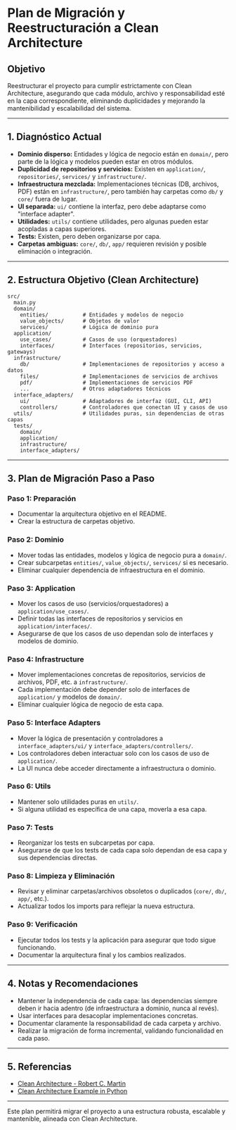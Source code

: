 # Plan de Migración y Reestructuración a Clean Architecture

## Objetivo
Reestructurar el proyecto para cumplir estrictamente con Clean Architecture, asegurando que cada módulo, archivo y responsabilidad esté en la capa correspondiente, eliminando duplicidades y mejorando la mantenibilidad y escalabilidad del sistema.

---

## 1. Diagnóstico Actual

- **Dominio disperso:** Entidades y lógica de negocio están en `domain/`, pero parte de la lógica y modelos pueden estar en otros módulos.
- **Duplicidad de repositorios y servicios:** Existen en `application/`, `repositories/`, `services/` y `infrastructure/`.
- **Infraestructura mezclada:** Implementaciones técnicas (DB, archivos, PDF) están en `infrastructure/`, pero también hay carpetas como `db/` y `core/` fuera de lugar.
- **UI separada:** `ui/` contiene la interfaz, pero debe adaptarse como "interface adapter".
- **Utilidades:** `utils/` contiene utilidades, pero algunas pueden estar acopladas a capas superiores.
- **Tests:** Existen, pero deben organizarse por capa.
- **Carpetas ambiguas:** `core/`, `db/`, `app/` requieren revisión y posible eliminación o integración.

---

## 2. Estructura Objetivo (Clean Architecture)

```
src/
  main.py
  domain/
    entities/           # Entidades y modelos de negocio
    value_objects/      # Objetos de valor
    services/           # Lógica de dominio pura
  application/
    use_cases/          # Casos de uso (orquestadores)
    interfaces/         # Interfaces (repositorios, servicios, gateways)
  infrastructure/
    db/                 # Implementaciones de repositorios y acceso a datos
    files/              # Implementaciones de servicios de archivos
    pdf/                # Implementaciones de servicios PDF
    ...                 # Otros adaptadores técnicos
  interface_adapters/
    ui/                 # Adaptadores de interfaz (GUI, CLI, API)
    controllers/        # Controladores que conectan UI y casos de uso
  utils/                # Utilidades puras, sin dependencias de otras capas
  tests/
    domain/
    application/
    infrastructure/
    interface_adapters/
```

---

## 3. Plan de Migración Paso a Paso

### Paso 1: Preparación
- Documentar la arquitectura objetivo en el README.
- Crear la estructura de carpetas objetivo.

### Paso 2: Dominio
- Mover todas las entidades, modelos y lógica de negocio pura a `domain/`.
- Crear subcarpetas `entities/`, `value_objects/`, `services/` si es necesario.
- Eliminar cualquier dependencia de infraestructura en el dominio.

### Paso 3: Application
- Mover los casos de uso (servicios/orquestadores) a `application/use_cases/`.
- Definir todas las interfaces de repositorios y servicios en `application/interfaces/`.
- Asegurarse de que los casos de uso dependan solo de interfaces y modelos de dominio.

### Paso 4: Infrastructure
- Mover implementaciones concretas de repositorios, servicios de archivos, PDF, etc. a `infrastructure/`.
- Cada implementación debe depender solo de interfaces de `application/` y modelos de `domain/`.
- Eliminar cualquier lógica de negocio de esta capa.

### Paso 5: Interface Adapters
- Mover la lógica de presentación y controladores a `interface_adapters/ui/` y `interface_adapters/controllers/`.
- Los controladores deben interactuar solo con los casos de uso de `application/`.
- La UI nunca debe acceder directamente a infraestructura o dominio.

### Paso 6: Utils
- Mantener solo utilidades puras en `utils/`.
- Si alguna utilidad es específica de una capa, moverla a esa capa.

### Paso 7: Tests
- Reorganizar los tests en subcarpetas por capa.
- Asegurarse de que los tests de cada capa solo dependan de esa capa y sus dependencias directas.

### Paso 8: Limpieza y Eliminación
- Revisar y eliminar carpetas/archivos obsoletos o duplicados (`core/`, `db/`, `app/`, etc.).
- Actualizar todos los imports para reflejar la nueva estructura.

### Paso 9: Verificación
- Ejecutar todos los tests y la aplicación para asegurar que todo sigue funcionando.
- Documentar la arquitectura final y los cambios realizados.

---

## 4. Notas y Recomendaciones

- Mantener la independencia de cada capa: las dependencias siempre deben ir hacia adentro (de infraestructura a dominio, nunca al revés).
- Usar interfaces para desacoplar implementaciones concretas.
- Documentar claramente la responsabilidad de cada carpeta y archivo.
- Realizar la migración de forma incremental, validando funcionalidad en cada paso.

---

## 5. Referencias
- [Clean Architecture - Robert C. Martin](https://8thlight.com/blog/uncle-bob/2012/08/13/the-clean-architecture.html)
- [Clean Architecture Example in Python](https://github.com/jeffknupp/clean-architecture)

---

Este plan permitirá migrar el proyecto a una estructura robusta, escalable y mantenible, alineada con Clean Architecture.
